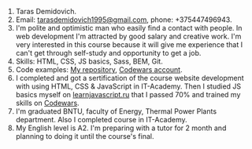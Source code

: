 1. Taras Demidovich.
2. Email: tarasdemidovich1995@gmail.com, phone: +375447496943.
3. I'm polite and optimistic man who easily find a contact with people. In web development I'm attracted by good salary and creative work. I'm very interested in this course because it will give me experience that I can't get through self-study and opportunity to get a job.
4. Skills: HTML, CSS, JS basics, Sass, BEM, Git.
5. Code examples: [My repository](https://github.com/tarasdemidovich1995), [Codewars account](https://www.codewars.com/users/taraskin).
6. I completed and got a sertification of the course website development with using HTML, CSS & JavaScript in IT-Academy. Then I studied JS basics myself on [learnjavascript.ru](https://learn.javascript.ru/) that I passed 70% and trained my skills on [Codewars](https://www.codewars.com/users/taraskin).
7. I'm graduated BNTU, faculty of Energy, Thermal Power Plants department. Also I completed course in IT-Academy.
8. My English level is A2. I'm preparing with a tutor for 2 month and planning to doing it until the course's final.
